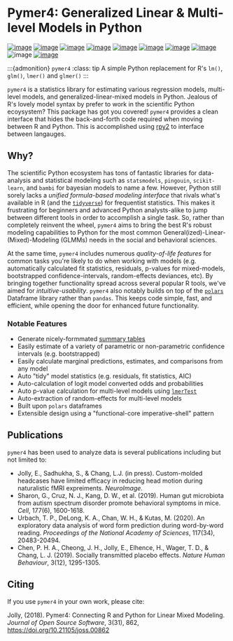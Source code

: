 # Pymer4: Generalized Linear & Multi-level Models in Python

[![image](https://github.com/ejolly/pymer4/actions/workflows/Tests.yml/badge.svg)](https://github.com/ejolly/pymer4/actions/workflows/Tests.yml) [![image](https://github.com/ejolly/pymer4/actions/workflows/Build.yml/badge.svg)](https://github.com/ejolly/pymer4/actions/workflows/Build.yml) [![image](https://badge.fury.io/py/pymer4.svg)](https://badge.fury.io/py/pymer4) [![image](https://anaconda.org/ejolly/pymer4/badges/version.svg)](https://anaconda.org/ejolly/pymer4) [![image](https://anaconda.org/ejolly/pymer4/badges/platforms.svg)](https://anaconda.org/ejolly/pymer4) [![image](https://pepy.tech/badge/pymer4)](https://pepy.tech/project/pymer4) [![image](http://joss.theoj.org/papers/10.21105/joss.00862/status.svg)](https://doi.org/10.21105/joss.00862) [![image](https://zenodo.org/badge/90598701.svg)](https://zenodo.org/record/1523205) ![image](https://img.shields.io/badge/python-3.10%20%7C%203.11%20%7C%203.12-blue) [![image](https://img.shields.io/badge/contributions-welcome-brightgreen.svg?style=flat)](https://github.com/ejolly/pymer4/issues)

:::{admonition} `pymer4`
:class: tip
A simple Python replacement for R's `lm()`, `glm()`, `lmer()` and `glmer()`
:::

`pymer4` is a statistics library for estimating various regression models, multi-level models, and generalized-linear-mixed models in Python. Jealous of R's lovely model syntax by prefer to work in the scientific Python ecoysystem? This package has got you covered! `pymer4` provides a clean interface that hides the back-and-forth code required when moving between R and Python. This is accomplished using [rpy2](https://rpy2.github.io/doc/latest/html/index.html/) to interface between langauges.


## Why?

The scientific Python ecosystem has tons of fantastic libraries for data-analysis and statistical modeling such as `statsmodels`, `pingouin`, `scikit-learn`, and `bambi` for bayesian models to name a few. However, Python still sorely lacks a *unified formula-based modeling interface* that rivals what's available in R (and the [`tidyverse`](https://www.tidyverse.org/)) for frequentist statistics. This makes it frustrating for beginners and advanced Python analysts-alike to jump between different tools in order to accomplish a single task. So, rather than completely reinvent the wheel, `pymer4` aims to bring the best R's robust modeling capabilities to Python for the most common General(ized)-Linear-(Mixed)-Modeling (GLMMs) needs in the social and behavioral sciences. 

At the same time, `pymer4` includes numerous *quality-of-life features* for common tasks you're likely to do when working with models (e.g. automatically calculated fit statistics, residuals, p-values for mixed-models, bootstrapped confidence-intervals, random-effects deviances, etc). By bringing together functionality spread across several popular R tools, we've aimed for *intuitive-usability*. `pymer4` also notably builds on top of the [`polars`](https://docs.pola.rs/py-polars/html/reference/) Dataframe library rather than `pandas`. This keeps code simple, fast, and efficient, while opening the door for enhanced future functionality.

### Notable Features

- Generate nicely-formmated [summary tables](https://posit-dev.github.io/great-tables/)
- Easily estimate of a variety of parametric or non-parametric confidence intervals (e.g. bootstrapped)
- Easily calculate marginal predictions, estimates, and comparisons from any model
- Auto "tidy" model statistics (e.g. residuals, fit statistics, AIC)
- Auto-calculation of logit model converted odds and probabilities
- Auto p-value calculation for multi-level models using [`lmerTest`](https://cran.r-project.org/web/packages/lmerTest/index.html)
- Auto-extraction of random-effects for multi-level models
- Built upon `polars` dataframes
- Extensible design using a "functional-core imperative-shell" pattern


## Publications

`pymer4` has been used to analyze data is several publications including
but not limited to:

-   Jolly, E., Sadhukha, S., & Chang, L.J. (in press). Custom-molded
    headcases have limited efficacy in reducing head motion during
    naturalistic fMRI expreiments. *NeuroImage*.
-   Sharon, G., Cruz, N. J., Kang, D. W., et al. (2019). Human gut
    microbiota from autism spectrum disorder promote behavioral symptoms
    in mice. *Cell*, 177(6), 1600-1618.
-   Urbach, T. P., DeLong, K. A., Chan, W. H., & Kutas, M. (2020). An
    exploratory data analysis of word form prediction during
    word-by-word reading. *Proceedings of the National Academy of
    Sciences*, 117(34), 20483-20494.
-   Chen, P. H. A., Cheong, J. H., Jolly, E., Elhence, H., Wager, T. D.,
    & Chang, L. J. (2019). Socially transmitted placebo effects. *Nature
    Human Behaviour*, 3(12), 1295-1305.

## Citing

If you use `pymer4` in your own work, please cite:

Jolly, (2018). Pymer4: Connecting R and Python for Linear Mixed
Modeling. *Journal of Open Source Software*, 3(31), 862,
<https://doi.org/10.21105/joss.00862>
